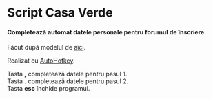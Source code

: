 # Script Casa Verde

#### Completează automat datele personale pentru forumul de înscriere.

Făcut după modelul de [aici](https://fotovoltaice.info/demo/).  

Realizat cu [AutoHotkey](https://www.autohotkey.com/).  

Tasta **,** completează datele pentru pasul 1.  
Tasta **.** completează datele pentru pasul 2.  
Tasta **esc** închide programul.  
